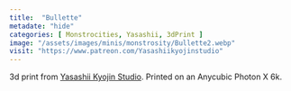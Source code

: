 ```yaml
---
title:  "Bullette"
metadate: "hide"
categories: [ Monstrocities, Yasashii, 3dPrint ]
image: "/assets/images/minis/monstrosity/Bullette2.webp"
visit: "https://www.patreon.com/Yasashiikyojinstudio"
---
```

3d print from [Yasashii Kyojin Studio](https://www.patreon.com/Yasashiikyojinstudio). 
Printed on an Anycubic Photon X 6k.